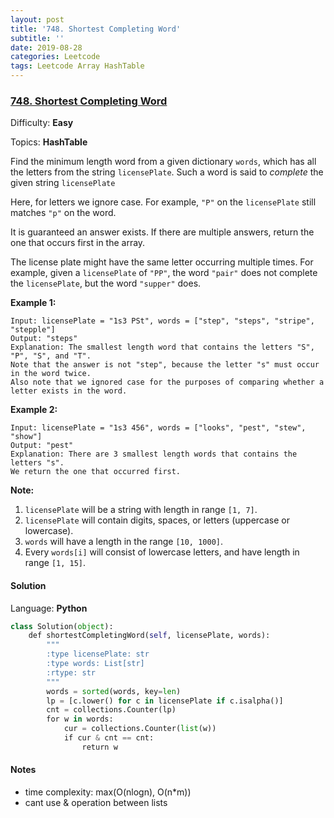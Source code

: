 ```yaml
---
layout: post
title: '748. Shortest Completing Word'
subtitle: ''
date: 2019-08-28
categories: Leetcode
tags: Leetcode Array HashTable
---
```

### [748\. Shortest Completing Word](https://leetcode.com/problems/shortest-completing-word/)

Difficulty: **Easy**

Topics: **HashTable**


Find the minimum length word from a given dictionary `words`, which has all the letters from the string `licensePlate`. Such a word is said to _complete_ the given string `licensePlate`

Here, for letters we ignore case. For example, `"P"` on the `licensePlate` still matches `"p"` on the word.

It is guaranteed an answer exists. If there are multiple answers, return the one that occurs first in the array.

The license plate might have the same letter occurring multiple times. For example, given a `licensePlate` of `"PP"`, the word `"pair"` does not complete the `licensePlate`, but the word `"supper"` does.

**Example 1:**  

```
Input: licensePlate = "1s3 PSt", words = ["step", "steps", "stripe", "stepple"]
Output: "steps"
Explanation: The smallest length word that contains the letters "S", "P", "S", and "T".
Note that the answer is not "step", because the letter "s" must occur in the word twice.
Also note that we ignored case for the purposes of comparing whether a letter exists in the word.
```

**Example 2:**  

```
Input: licensePlate = "1s3 456", words = ["looks", "pest", "stew", "show"]
Output: "pest"
Explanation: There are 3 smallest length words that contains the letters "s".
We return the one that occurred first.
```

**Note:**  

1.  `licensePlate` will be a string with length in range `[1, 7]`.
2.  `licensePlate` will contain digits, spaces, or letters (uppercase or lowercase).
3.  `words` will have a length in the range `[10, 1000]`.
4.  Every `words[i]` will consist of lowercase letters, and have length in range `[1, 15]`.


#### Solution

Language: **Python**

```python
class Solution(object):
    def shortestCompletingWord(self, licensePlate, words):
        """
        :type licensePlate: str
        :type words: List[str]
        :rtype: str
        """
        words = sorted(words, key=len)
        lp = [c.lower() for c in licensePlate if c.isalpha()]
        cnt = collections.Counter(lp)
        for w in words:
            cur = collections.Counter(list(w))
            if cur & cnt == cnt:
                return w
```

#### Notes
- time complexity: max(O(nlogn), O(n*m))
- cant use & operation between lists